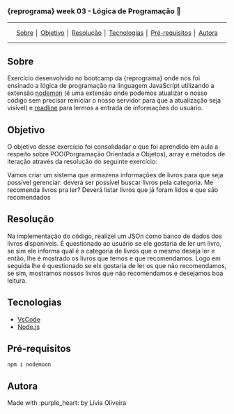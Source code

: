 ### {reprograma} week 03 - Lógica de Programação :rocket: 
---
<p align = "center">
<a align href = "#Sobre">Sobre</a> │
<a align href = "#Objetivo">Objetivo</a> │
<a align href = "#Objetivo">Resolução</a> │
<a align href = "#Tecnologias">Tecnologias</a> │
<a align href = "#Pré-requisitos">Pré-requisitos</a> │
<a align href = "#Autora">Autora</a>
</p>

---

## Sobre
<p>Exercício desenvolvido no bootcamp da {reprograma} onde nos foi ensinado a lógica de programação na linguagem JavaScript utilizando a extensão <u>nodemon</u> (é uma extensão onde podemos atualizar o nosso código sem precisar reiniciar o nosso servidor para que a atualização seja visível) e <u>readline</u> para lermos a entrada de informações do usuário. </p>

## Objetivo
<p>O objetivo desse exercício foi consolidadar o que foi aprendido em aula a respeito sobre POO(Porgramação Orientada a Objetos), array e métodos de iteração através da resolução do seguinte exercício:</p>

<p>Vamos criar um sistema que armazena informações de livros para que seja possível gerenciar: deverá ser possível buscar livros pela categoria.
Me recomenda livros pra ler? Deverá listar livros que já foram lidos e que são recomendados
</p>

## Resolução

<p>Na implementação do código, realizei um JSOn como banco de dados dos livros disponíveis. É questionado ao usuário se ele gostaria de ler um livro, se sim ele informa qual é a categoria de livros que o mesmo deseja ler e então, lhe é mostrado os livros que temos e que recomendamos. Logo em seguida lhe é questionado se elx gostaria de ler os que não recomendamos, se sim, mostramos nossos livros que não recomendamos e desejamos boa leitura.</p>

## Tecnologias
- [VsCode](https://code.visualstudio.com/download)
- [Node.js](https://nodejs.org/en/download/)

## Pré-requisitos

    npm i nodemoon

## Autora
<p>Made with :purple_heart: by Lívia Oliveira</p>





